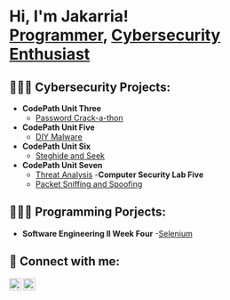 <h1>Hi, I'm Jakarria! <br/><a href="https://github.com/jakarria">Programmer</a>, <a href="https://www.linkedin.com/in/jakarria-wilcox">Cybersecurity Enthusiast</a></h1>

<h2> 👩🏾‍💻 Cybersecurity Projects:</h2>

- <b>CodePath Unit Three</b>
  - [Password Crack-a-thon](https://docs.google.com/document/d/13w35WJgLxtl9jfvrdlj_-yvGYlBRlslouxtqCOc80YI/edit?usp=sharing)
- <b>CodePath Unit Five</b>
  - [DIY Malware](https://docs.google.com/document/d/1j_5fDWFwAPINAFh2-8T6_9CpztUvUeF2ackXZbZLEd4/edit?usp=sharing)
- <b>CodePath Unit Six</b>
  - [Steghide and Seek](https://docs.google.com/document/d/1GvWicZm2ne4IeevihtJzr0lgWQNPOrAOO0f54LYtS3s/edit?usp=sharing)
- <b>CodePath Unit Seven</b>
  - [Threat Analysis](https://docs.google.com/document/d/1pJbmp5YL7tz2-z_5DFRqX7j_TBxE-nOUx2t_tAimUxM/edit?usp=sharing)
-<b>Computer Security Lab Five</b>
  - [Packet Sniffing and Spoofing](https://drive.google.com/drive/folders/18NCE0ClZn5Yk4lcBh-1Aegh-54pg1nzC?usp=share_link)

<h2> 👩🏾‍💻 Programming  Porjects:</h2>

- <b>Software Engineering II Week Four</b>
  -[Selenium](https://drive.google.com/drive/folders/1cISSJrw8f3QpUG8XuGrQC92LA5Q54vIj?usp=sharing)

<h2> 🤳 Connect with me:</h2>

[<img align="left" alt="JakarriaWilcox | LinkedIn" width="22px" src="https://cdn.jsdelivr.net/npm/simple-icons@v3/icons/linkedin.svg" />][linkedin]
[<img align="left" alt="KarriaCodes | Twitter" width="22px" src="https://cdn.jsdelivr.net/npm/simple-icons@v3/icons/twitter.svg" />][twitter]

[linkedin]: https://www.linkedin.com/in/jakarria-wilcox
[twitter]: https://twitter.com/karriacodes

<!--
**joshmadakor1/joshmadakor1** is a ✨ _special_ ✨ repository because its `README.md` (this file) appears on your GitHub profile.

Here are some ideas to get you started:

- 🔭 I’m currently working on ...
- 🌱 I’m currently learning ...
- 👯 I’m looking to collaborate on ...
- 🤔 I’m looking for help with ...
- 💬 Ask me about ...
- 📫 How to reach me: ...
- 😄 Pronouns: ...
- ⚡ Fun fact: ...
-->
